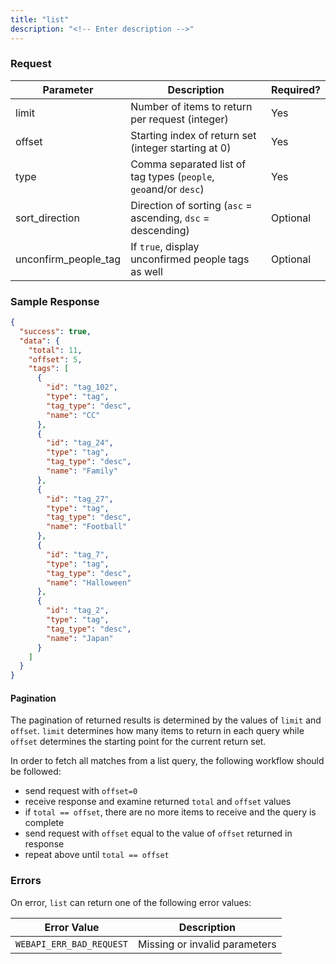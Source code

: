 ```yaml
---
title: "list"
description: "<!-- Enter description -->"
---
```


<!-- Enter summary here -->

### Request ###

<!-- Enter request parameters here. "Yes" or "Optional" under Required? -->
Parameter|Description|Required?
---------|-----------|---------
limit|Number of items to return per request (integer)|Yes
offset|Starting index of return set (integer starting at 0)|Yes
type|Comma separated list of tag types (`people`, `geo`and/or `desc`)|Yes
sort_direction|Direction of sorting (`asc` = ascending, `dsc` = descending)|Optional
unconfirm_people_tag|If `true`, display unconfirmed people tags as well|Optional

### Sample Response ###

```json
{
  "success": true,
  "data": {
    "total": 11,
    "offset": 5,
    "tags": [
      {
        "id": "tag_102",
        "type": "tag",
        "tag_type": "desc",
        "name": "CC"
      },
      {
        "id": "tag_24",
        "type": "tag",
        "tag_type": "desc",
        "name": "Family"
      },
      {
        "id": "tag_27",
        "type": "tag",
        "tag_type": "desc",
        "name": "Football"
      },
      {
        "id": "tag_7",
        "type": "tag",
        "tag_type": "desc",
        "name": "Halloween"
      },
      {
        "id": "tag_2",
        "type": "tag",
        "tag_type": "desc",
        "name": "Japan"
      }
    ]
  }
}

```

#### Pagination ####

The pagination of returned results is determined by the values of `limit` and `offset`.
`limit` determines how many items to return in each query while `offset` determines
the starting point for the current return set.

In order to fetch all matches from a list query, the following workflow should be followed:

- send request with `offset=0`
- receive response and examine returned `total` and `offset` values
- if `total == offset`, there are no more items to receive and the query is complete
- send request with `offset` equal to the value of `offset` returned in response
- repeat above until `total == offset`

### Errors ###

On error, `list` can return one of the following error values:

Error Value|Description
-----------|-----------
`WEBAPI_ERR_BAD_REQUEST`|Missing or invalid parameters
